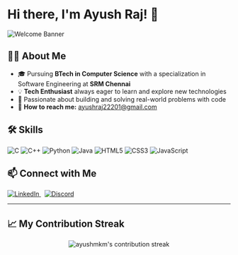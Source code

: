 # Hi there, I'm Ayush Raj! 👋

![Welcome Banner](https://capsule-render.vercel.app/api?type=waving&color=0:6a11cb,100:2575fc&height=200&section=header&text=Ayush%20Raj&fontSize=40&fontAlignY=35&desc=Tech%20Enthusiast%20|%20BTech%20CSE%20@%20SRM%20Chennai&descAlign=50&descSize=20)

## 👨‍💻 About Me

- 🎓 Pursuing **BTech in Computer Science** with a specialization in Software Engineering at **SRM Chennai**
- 💡 **Tech Enthusiast** always eager to learn and explore new technologies
- 🌟 Passionate about building and solving real-world problems with code
- 📧 **How to reach me:** ayushraj22201@gmail.com

## 🛠️ Skills

![C](https://img.shields.io/badge/-C-00599C?logo=c&logoColor=white)
![C++](https://img.shields.io/badge/-C++-00599C?logo=c%2B%2B&logoColor=white)
![Python](https://img.shields.io/badge/-Python-3776AB?logo=python&logoColor=white)
![Java](https://img.shields.io/badge/-Java-007396?logo=java&logoColor=white)
![HTML5](https://img.shields.io/badge/-HTML5-E34F26?logo=html5&logoColor=white)
![CSS3](https://img.shields.io/badge/-CSS3-1572B6?logo=css3&logoColor=white)
![JavaScript](https://img.shields.io/badge/-JavaScript-F7DF1E?logo=javascript&logoColor=black)

## 📫 Connect with Me

<p>
  <a href="https://www.linkedin.com/in/raj1ayush/" target="_blank">
    <img src="https://img.shields.io/badge/LinkedIn-raj1ayush-blue?logo=linkedin&logoColor=white&style=flat-square" alt="LinkedIn" />
  </a>
  &nbsp;
  <a href="https://discordapp.com/users/719756946852282389" target="_blank">
    <img src="https://img.shields.io/badge/Discord-ayushraj-blueviolet?logo=discord&logoColor=white&style=flat-square" alt="Discord" />
  </a>
</p>

---

<!-- GitHub Stats (optional, uncomment if you want to display your stats)
<p align="center">
  <img src="https://github-readme-stats.vercel.app/api?username=ayushmkm&show_icons=true&theme=radical" alt="Ayush's GitHub stats" />
</p>
-->

## 📈 My Contribution Streak

<p align="center">
  <img src="https://streak-stats.demolab.com?user=ayushmkm&theme=default" alt="ayushmkm's contribution streak"/>
</p>

<!-- Feel free to add more sections like "Pinned Projects" or "Certifications" if needed! -->

<!--
**ayushmkm/ayushmkm** is a ✨ _special_ ✨ repository because its `README.md` (this file) appears on your GitHub profile.

Here are some ideas to get you started:

- 🔭 I’m currently working on ...
- 🌱 I’m currently learning ...
- 👯 I’m looking to collaborate on ...
- 🤔 I’m looking for help with ...
- 💬 Ask me about ...
- 📫 How to reach me: ...
- 😄 Pronouns: ...
- ⚡ Fun fact: ...
-->
